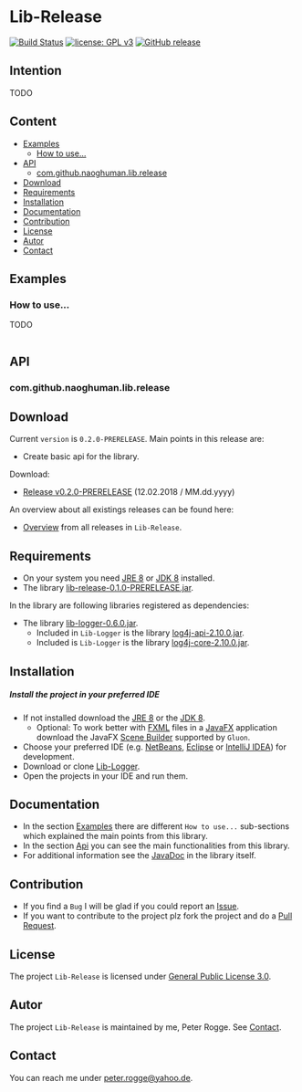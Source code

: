 Lib-Release
===

[![Build Status](https://travis-ci.org/Naoghuman/lib-release.svg?branch=master)](https://travis-ci.org/Naoghuman/lib-release)
[![license: GPL v3](https://img.shields.io/badge/License-GPL%20v3-blue.svg)](https://www.gnu.org/licenses/gpl-3.0)
[![GitHub release](https://img.shields.io/github/release/Naoghuman/lib-release.svg)](https://GitHub.com/Naoghuman/lib-release/releases/)



Intention
---

TODO


Content
---

* [Examples](#Examples)
    - [How to use...](#HoToUs)
* [API](#API)
    - [com.github.naoghuman.lib.release](#Rel1)
* [Download](#Download)
* [Requirements](#Requirements)
* [Installation](#Installation)
* [Documentation](#Documentation)
* [Contribution](#Contribution)
* [License](#License)
* [Autor](#Autor)
* [Contact](#Contact)



Examples<a name="Examples" />
---

### How to use...<a name="HoToUs" />

TODO
```java
```



API<a name="API" />
---

### com.github.naoghuman.lib.release<a name="Rel1" />



Download<a name="Download" />
---

Current `version` is `0.2.0-PRERELEASE`. Main points in this release are:
* Create basic api for the library.

Download:
* [Release v0.2.0-PRERELEASE] (12.02.2018 / MM.dd.yyyy)

An overview about all existings releases can be found here:
* [Overview] from all releases in `Lib-Release`.



Requirements<a name="Requirements" />
---

* On your system you need [JRE 8] or [JDK 8] installed.
* The library [lib-release-0.1.0-PRERELEASE.jar](#Installation).

In the library are following libraries registered as dependencies:
* The library [lib-logger-0.6.0.jar](#Installation).
  * Included in `Lib-Logger` is the library [log4j-api-2.10.0.jar].
  * Included is `Lib-Logger` is the library [log4j-core-2.10.0.jar].



Installation<a name="Installation" />
---

##### Install the project in your preferred IDE

* If not installed download the [JRE 8] or the [JDK 8].
    - Optional: To work better with [FXML] files in a [JavaFX] application 
      download the JavaFX [Scene Builder] supported by `Gluon`.
* Choose your preferred IDE (e.g. [NetBeans], [Eclipse] or [IntelliJ IDEA]) for development.
* Download or clone [Lib-Logger].
* Open the projects in your IDE and run them.



Documentation<a name="Documentation" />
---

* In the section [Examples](#Examples) there are different `How to use...` sub-sections 
  which explained the main points from this library.
* In the section [Api](#Api) you can see the main functionalities from this library.
* For additional information see the [JavaDoc] in the library itself.



Contribution<a name="Contribution" />
---

* If you find a `Bug` I will be glad if you could report an [Issue].
* If you want to contribute to the project plz fork the project and do a [Pull Request].



License<a name="License" />
---

The project `Lib-Release` is licensed under [General Public License 3.0].



Autor<a name="Autor" />
---

The project `Lib-Release` is maintained by me, Peter Rogge. See [Contact](#Contact).



Contact<a name="Contact" />
---

You can reach me under <peter.rogge@yahoo.de>.



[//]: # (Images)



[//]: # (Links)
[Eclipse]:https://www.eclipse.org/
[FXML]:http://docs.oracle.com/javafx/2/fxml_get_started/jfxpub-fxml_get_started.htm
[General Public License 3.0]:http://www.gnu.org/licenses/gpl-3.0.en.html
[IntelliJ IDEA]:http://www.jetbrains.com/idea/
[Issue]:https://github.com/Naoghuman/lib-release/issues
[JavaDoc]:http://www.oracle.com/technetwork/java/javase/documentation/index-jsp-135444.html
[JavaFX]:http://docs.oracle.com/javase/8/javase-clienttechnologies.htm
[JDK 8]:http://www.oracle.com/technetwork/java/javase/downloads/jdk8-downloads-2133151.html
[JRE 8]:http://www.oracle.com/technetwork/java/javase/downloads/jre8-downloads-2133155.html
[Lib-Logger]:https://github.com/Naoghuman/lib-logger
[log4j-api-2.10.0.jar]:https://logging.apache.org/log4j/2.0/log4j-web/dependencies.html
[log4j-core-2.10.0.jar]:https://logging.apache.org/log4j/2.0/log4j-web/dependencies.html
[NetBeans]:https://netbeans.org/
[Overview]:https://github.com/Naoghuman/lib-release/releases
[Pull Request]:https://help.github.com/articles/using-pull-requests
[Release v0.2.0-PRERELEASE]:https://github.com/Naoghuman/lib-release/releases/tag/v0.2.0-PRERELEASE
[Scene Builder]:https://gluonhq.com/products/scene-builder/

